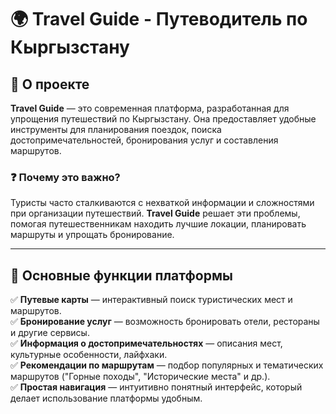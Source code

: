 # 🌍 Travel Guide - Путеводитель по Кыргызстану

## 📌 О проекте
**Travel Guide** — это современная платформа, разработанная для упрощения путешествий по Кыргызстану. Она предоставляет удобные инструменты для планирования поездок, поиска достопримечательностей, бронирования услуг и составления маршрутов.

### ❓ Почему это важно?
Туристы часто сталкиваются с нехваткой информации и сложностями при организации путешествий. **Travel Guide** решает эти проблемы, помогая путешественникам находить лучшие локации, планировать маршруты и упрощать бронирование.

---
## 🚀 Основные функции платформы
✅ **Путевые карты** — интерактивный поиск туристических мест и маршрутов.  
✅ **Бронирование услуг** — возможность бронировать отели, рестораны и другие сервисы.  
✅ **Информация о достопримечательностях** — описания мест, культурные особенности, лайфхаки.  
✅ **Рекомендации по маршрутам** — подбор популярных и тематических маршрутов ("Горные походы", "Исторические места" и др.).  
✅ **Простая навигация** — интуитивно понятный интерфейс, который делает использование платформы удобным.  

